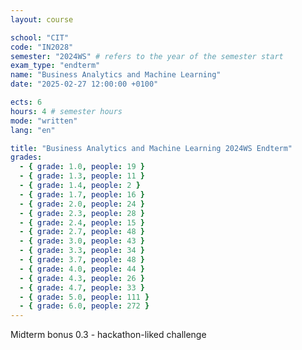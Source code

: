 ```yaml
---
layout: course

school: "CIT"
code: "IN2028"
semester: "2024WS" # refers to the year of the semester start
exam_type: "endterm"
name: "Business Analytics and Machine Learning"
date: "2025-02-27 12:00:00 +0100"

ects: 6
hours: 4 # semester hours
mode: "written"
lang: "en"

title: "Business Analytics and Machine Learning 2024WS Endterm"
grades:
  - { grade: 1.0, people: 19 }
  - { grade: 1.3, people: 11 }
  - { grade: 1.4, people: 2 }
  - { grade: 1.7, people: 16 }
  - { grade: 2.0, people: 24 }
  - { grade: 2.3, people: 28 }
  - { grade: 2.4, people: 15 }
  - { grade: 2.7, people: 48 }
  - { grade: 3.0, people: 43 }
  - { grade: 3.3, people: 34 }
  - { grade: 3.7, people: 48 }
  - { grade: 4.0, people: 44 }
  - { grade: 4.3, people: 26 }
  - { grade: 4.7, people: 33 }
  - { grade: 5.0, people: 111 }
  - { grade: 6.0, people: 272 }
---
```


Midterm bonus 0.3 - hackathon-liked challenge
